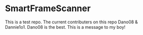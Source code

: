 # SmartFrameScanner
This is a test repo. The current contributers on this repo Dano08 & Dannie1o1. Dano08 is the best.
This is a message to my boy!
